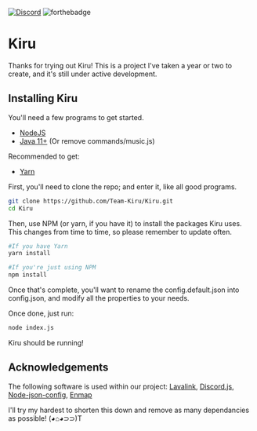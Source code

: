 [![Discord](https://img.shields.io/discord/544312272873324544?color=%237289DA&label=Discord&style=for-the-badge)](https://discord.gg/7BNuRjg)
![forthebadge](https://forthebadge.com/images/badges/made-with-crayons.svg)

# Kiru

Thanks for trying out Kiru! This is a project I've taken a year or two to create, and it's still under active development.

## Installing Kiru

You'll need a few programs to get started.

-   [NodeJS](https://nodejs.org/en/)
-   [Java 11+](https://www.oracle.com/technetwork/java/javase/downloads/index.html) (Or remove commands/music.js)

Recommended to get:

-   [Yarn](https://yarnpkg.com/)

First, you'll need to clone the repo; and enter it, like all good programs.

```bash
git clone https://github.com/Team-Kiru/Kiru.git
cd Kiru
```

Then, use NPM (or yarn, if you have it) to install the packages Kiru uses. This changes from time to time, so please remember to update often.

```bash
#If you have Yarn
yarn install

#If you're just using NPM
npm install
```

Once that's complete, you'll want to rename the config.default.json into config.json, and modify all the properties to your needs.

Once done, just run:

```bash
node index.js
```

Kiru should be running!

## Acknowledgements

The following software is used within our project:
[Lavalink](https://github.com/Frederikam/Lavalink/), [Discord.js](https://discord.js.org/), [Node-json-config](https://github.com/Takayoshi-Aoyagi/node-json-config), [Enmap](https://github.com/eslachance/enmap)

I'll try my hardest to shorten this down and remove as many dependancies as possible! (◕⌂◕⊃⊃)T
